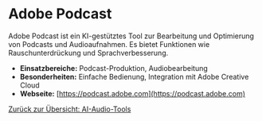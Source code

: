 # Adobe Podcast

Adobe Podcast ist ein KI-gestütztes Tool zur Bearbeitung und Optimierung von Podcasts und Audioaufnahmen. Es bietet Funktionen wie Rauschunterdrückung und Sprachverbesserung.

- **Einsatzbereiche:** Podcast-Produktion, Audiobearbeitung
- **Besonderheiten:** Einfache Bedienung, Integration mit Adobe Creative Cloud
- **Webseite:** [https://podcast.adobe.com](https://podcast.adobe.com)

[Zurück zur Übersicht: AI-Audio-Tools](../ai_audio_tools.md)

